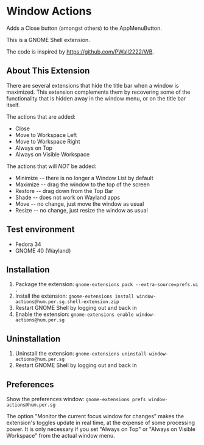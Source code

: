 # Window Actions

Adds a Close button (amongst others) to the AppMenuButton.

This is a GNOME Shell extension.

The code is inspired by https://github.com/PWall2222/WB.

## About This Extension

There are several extensions that hide the title bar when a window is maximized. This extension complements them by recovering some of the functionality that is hidden away in the window menu, or on the title bar itself.

The actions that are added:
- Close
- Move to Workspace Left
- Move to Workspace Right
- Always on Top
- Always on Visible Workspace

The actions that will *NOT* be added:
- Minimize -- there is no longer a Window List by default
- Maximize -- drag the window to the top of the screen
- Restore -- drag down from the Top Bar
- Shade -- does not work on Wayland apps
- Move -- no change, just move the window as usual
- Resize -- no change, just resize the window as usual

## Test environment

- Fedora 34
- GNOME 40 (Wayland)

## Installation

1. Package the extension: `gnome-extensions pack --extra-source=prefs.ui .`
2. Install the extension: `gnome-extensions install window-actions@hum.per.sg.shell-extension.zip`
3. Restart GNOME Shell by logging out and back in
4. Enable the extension: `gnome-extensions enable window-actions@hum.per.sg`

## Uninstallation

1. Uninstall the extension: `gnome-extensions uninstall window-actions@hum.per.sg`
2. Restart GNOME Shell by logging out and back in

## Preferences

Show the preferences window: `gnome-extensions prefs window-actions@hum.per.sg`

The option "Monitor the current focus window for changes" makes the extension's toggles update in real time, at the expense of some processing power. It is only necessary if you set "Always on Top" or "Always on Visible Workspace" from the actual window menu.
